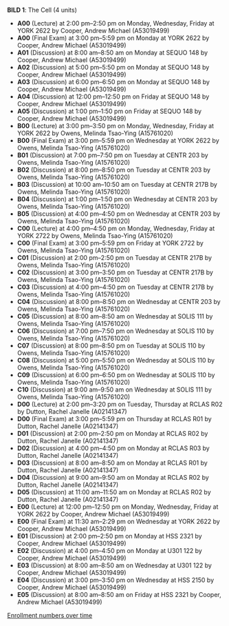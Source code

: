 **BILD 1**: The Cell (4 units)

- **A00** (Lecture) at 2:00 pm–2:50 pm on Monday, Wednesday, Friday at YORK 2622 by Cooper, Andrew Michael (A53019499)
- **A00** (Final Exam) at 3:00 pm–5:59 pm on Monday at YORK 2622 by Cooper, Andrew Michael (A53019499)
- **A01** (Discussion) at 8:00 am–8:50 am on Monday at SEQUO 148 by Cooper, Andrew Michael (A53019499)
- **A02** (Discussion) at 5:00 pm–5:50 pm on Monday at SEQUO 148 by Cooper, Andrew Michael (A53019499)
- **A03** (Discussion) at 6:00 pm–6:50 pm on Monday at SEQUO 148 by Cooper, Andrew Michael (A53019499)
- **A04** (Discussion) at 12:00 pm–12:50 pm on Friday at SEQUO 148 by Cooper, Andrew Michael (A53019499)
- **A05** (Discussion) at 1:00 pm–1:50 pm on Friday at SEQUO 148 by Cooper, Andrew Michael (A53019499)
- **B00** (Lecture) at 3:00 pm–3:50 pm on Monday, Wednesday, Friday at YORK 2622 by Owens, Melinda Tsao-Ying (A15761020)
- **B00** (Final Exam) at 3:00 pm–5:59 pm on Wednesday at YORK 2622 by Owens, Melinda Tsao-Ying (A15761020)
- **B01** (Discussion) at 7:00 pm–7:50 pm on Tuesday at CENTR 203 by Owens, Melinda Tsao-Ying (A15761020)
- **B02** (Discussion) at 8:00 pm–8:50 pm on Tuesday at CENTR 203 by Owens, Melinda Tsao-Ying (A15761020)
- **B03** (Discussion) at 10:00 am–10:50 am on Tuesday at CENTR 217B by Owens, Melinda Tsao-Ying (A15761020)
- **B04** (Discussion) at 1:00 pm–1:50 pm on Wednesday at CENTR 203 by Owens, Melinda Tsao-Ying (A15761020)
- **B05** (Discussion) at 4:00 pm–4:50 pm on Wednesday at CENTR 203 by Owens, Melinda Tsao-Ying (A15761020)
- **C00** (Lecture) at 4:00 pm–4:50 pm on Monday, Wednesday, Friday at YORK 2722 by Owens, Melinda Tsao-Ying (A15761020)
- **C00** (Final Exam) at 3:00 pm–5:59 pm on Friday at YORK 2722 by Owens, Melinda Tsao-Ying (A15761020)
- **C01** (Discussion) at 2:00 pm–2:50 pm on Tuesday at CENTR 217B by Owens, Melinda Tsao-Ying (A15761020)
- **C02** (Discussion) at 3:00 pm–3:50 pm on Tuesday at CENTR 217B by Owens, Melinda Tsao-Ying (A15761020)
- **C03** (Discussion) at 4:00 pm–4:50 pm on Tuesday at CENTR 217B by Owens, Melinda Tsao-Ying (A15761020)
- **C04** (Discussion) at 8:00 pm–8:50 pm on Wednesday at CENTR 203 by Owens, Melinda Tsao-Ying (A15761020)
- **C05** (Discussion) at 8:00 am–8:50 am on Wednesday at SOLIS 111 by Owens, Melinda Tsao-Ying (A15761020)
- **C06** (Discussion) at 7:00 pm–7:50 pm on Wednesday at SOLIS 110 by Owens, Melinda Tsao-Ying (A15761020)
- **C07** (Discussion) at 8:00 pm–8:50 pm on Tuesday at SOLIS 110 by Owens, Melinda Tsao-Ying (A15761020)
- **C08** (Discussion) at 5:00 pm–5:50 pm on Wednesday at SOLIS 110 by Owens, Melinda Tsao-Ying (A15761020)
- **C09** (Discussion) at 6:00 pm–6:50 pm on Wednesday at SOLIS 110 by Owens, Melinda Tsao-Ying (A15761020)
- **C10** (Discussion) at 9:00 am–9:50 am on Wednesday at SOLIS 111 by Owens, Melinda Tsao-Ying (A15761020)
- **D00** (Lecture) at 2:00 pm–3:20 pm on Tuesday, Thursday at RCLAS R02 by Dutton, Rachel Janelle (A02141347)
- **D00** (Final Exam) at 3:00 pm–5:59 pm on Thursday at RCLAS R01 by Dutton, Rachel Janelle (A02141347)
- **D01** (Discussion) at 2:00 pm–2:50 pm on Monday at RCLAS R02 by Dutton, Rachel Janelle (A02141347)
- **D02** (Discussion) at 4:00 pm–4:50 pm on Monday at RCLAS R03 by Dutton, Rachel Janelle (A02141347)
- **D03** (Discussion) at 8:00 am–8:50 am on Monday at RCLAS R01 by Dutton, Rachel Janelle (A02141347)
- **D04** (Discussion) at 9:00 am–9:50 am on Monday at RCLAS R02 by Dutton, Rachel Janelle (A02141347)
- **D05** (Discussion) at 11:00 am–11:50 am on Monday at RCLAS R02 by Dutton, Rachel Janelle (A02141347)
- **E00** (Lecture) at 12:00 pm–12:50 pm on Monday, Wednesday, Friday at YORK 2622 by Cooper, Andrew Michael (A53019499)
- **E00** (Final Exam) at 11:30 am–2:29 pm on Wednesday at YORK 2622 by Cooper, Andrew Michael (A53019499)
- **E01** (Discussion) at 2:00 pm–2:50 pm on Monday at HSS 2321 by Cooper, Andrew Michael (A53019499)
- **E02** (Discussion) at 4:00 pm–4:50 pm on Monday at U301 122 by Cooper, Andrew Michael (A53019499)
- **E03** (Discussion) at 8:00 am–8:50 am on Wednesday at U301 122 by Cooper, Andrew Michael (A53019499)
- **E04** (Discussion) at 3:00 pm–3:50 pm on Wednesday at HSS 2150 by Cooper, Andrew Michael (A53019499)
- **E05** (Discussion) at 8:00 am–8:50 am on Friday at HSS 2321 by Cooper, Andrew Michael (A53019499)

[Enrollment numbers over time](./BILD1.tsv)
